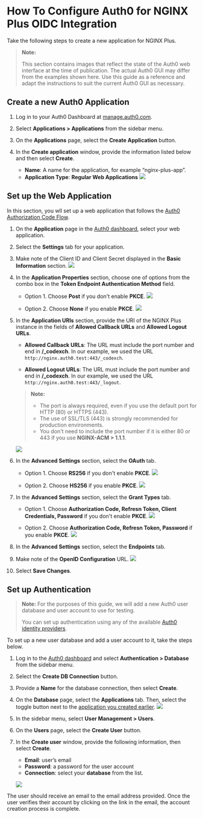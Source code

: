 # How To Configure Auth0 for NGINX Plus OIDC Integration

Take the following steps to create a new application for NGINX Plus.

> **Note:**
>
> This section contains images that reflect the state of the Auth0 web interface at the time of publication. The actual Auth0 GUI may differ from the examples shown here. Use this guide as a reference and adapt the instructions to suit the current Auth0 GUI as necessary.

## Create a new Auth0 Application

1. Log in to your Auth0 Dashboard at [manage.auth0.com](https://manage.auth0.com/).

2. Select **Applications > Applications** from the sidebar menu.

3. On the **Applications** page, select the **Create Application** button.

4. In the **Create application** window, provide the information listed below and then select **Create**.
   - **Name**: A name for the application, for example “nginx-plus-app”.
   - **Application Type**: **Regular Web Applications**
     ![](./img/sso-auth0-create-app.png)

## Set up the Web Application

In this section, you wll set up a web application that follows the [Auth0 Authorization Code Flow](https://auth0.com/docs/get-started/authentication-and-authorization-flow/authorization-code-flow).

1. On the **Application** page in the [Auth0 dashboard](https://manage.auth0.com/), select your web application.

2. Select the **Settings** tab for your application.

3. Make note of the Client ID and Client Secret displayed in the **Basic Information** section.
   ![](./img/sso-auth0-app.png)

4. In the **Application Properties** section, choose one of options from the combo box in the **Token Endpoint Authentication Method** field.

   - Option 1. Choose **Post** if you don't enable **PKCE**.
     ![](./img/token-method-post.png)

   - Option 2. Choose **None** if you enable **PKCE**.
     ![](./img/token-method-none.png)

5. In the **Application URIs** section, provide the URI of the NGINX Plus instance in the fields of **Allowed Callback URLs** and **Allowed Logout URLs**.

   - **Allowed Callback URLs**: The URL must include the port number and end in **/\_codexch**. In our example, we used the URL `http://nginx.auth0.test:443/_codexch`.

   - **Allowed Logout URLs**: The URL must include the port number and end in **/\_codexch**. In our example, we used the URL `http://nginx.auth0.test:443/_logout`.

   > **Note:**
   >
   > - The port is always required, even if you use the default port for HTTP (80) or HTTPS (443).
   > - The use of SSL/TLS (443) is strongly recommended for production environments.
   > - You don't need to include the port number if it is either 80 or 443 if you use **NGINX-ACM > 1.1.1**.

   ![](./img/application-uris.png)

6. In the **Advanced Settings** section, select the **OAuth** tab.

   - Option 1. Choose **RS256** if you don't enable **PKCE**.
     ![](./img/oauth-json-Rs256.png)

   - Option 2. Choose **HS256** if you enable **PKCE**.
     ![](./img/oauth-json-hs256.png)

7. In the **Advanced Settings** section, select the **Grant Types** tab.

   - Option 1. Choose **Authorization Code, Refresn Token, Client Credentials, Password** if you don't enable **PKCE**.
     ![](./img/grant-types-none-pkce.png)

   - Option 2. Choose **Authorization Code, Refresn Token, Password** if you enable **PKCE**.
     ![](./img/grant-types-pkce.png)

8. In the **Advanced Settings** section, select the **Endpoints** tab.

9. Make note of the **OpenID Configuration** URL.
   ![](./img/sso-auth0-oidc-configurations.png)

10. Select **Save Changes**.

## Set up Authentication

> **Note:**
> For the purposes of this guide, we will add a new Auth0 user database and user account to use for testing.
>
> You can set up authentication using any of the available [Auth0 identity providers](https://auth0.com/docs/authenticate/identity-providers).

To set up a new user database and add a user account to it, take the steps below.

1. Log in to the [Auth0 dashboard](https://manage.auth0.com/) and select **Authentication > Database** from the sidebar menu.

2. Select the **Create DB Connection** button.

3. Provide a **Name** for the database connection, then select **Create**.

4. On the **Database** page, select the **Applications** tab. Then, select the toggle button next to the [application you created earlier](#create-a-new-auth0-application).
   ![](./img/sso-auth0-db-app.png)

5. In the sidebar menu, select **User Management > Users**.

6. On the **Users** page, select the **Create User** button.

7. In the **Create user** window, provide the following information, then select **Create**.

   - **Email**: user’s email
   - **Password**: a password for the user account
   - **Connection**: select your **database** from the list.

   ![](./img/sso-auth0-create-user.png)

The user should receive an email to the email address provided. Once the user verifies their account by clicking on the link in the email, the account creation process is complete.
